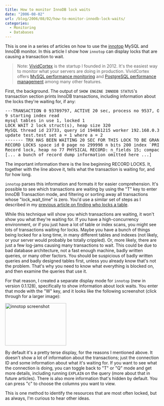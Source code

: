 ```yaml
---
title: How to monitor InnoDB lock waits
date: "2006-08-02"
url: /blog/2006/08/02/how-to-monitor-innodb-lock-waits/
categories:
  - Monitoring
  - Databases
---
```

This is one in a series of articles on how to use the [innotop][1] MySQL and InnoDB monitor. In this article I show how `innotop` can display locks that are causing a transaction to wait.

> Note: [VividCortex](https://vividcortex.com/) is the startup I founded in 2012. It's the easiest way to monitor what
> your servers are doing in production. VividCortex offers [MySQL performance
> monitoring](https://vividcortex.com/monitoring/mysql/) and [PostgreSQL
> performance management](https://vividcortex.com/monitoring/postgres/) among many
> other features.


First, the background. The output of `SHOW ENGINE INNODB STATUS`'s transaction section prints InnoDB transactions, including information about the locks they're waiting for, if any:

<pre>---TRANSACTION 0 93789797, ACTIVE 20 sec, process no 9537, OS thread id 38900535
9 starting index read
mysql tables in use 1, locked 1
LOCK WAIT 2 lock struct(s), heap size 320
MySQL thread id 23733, query id 194861215 worker 192.168.0.31 xaprb Updating
update test.test set a = 1 where a = 2
------- TRX HAS BEEN WAITING 20 SEC FOR THIS LOCK TO BE GRANTED:
RECORD LOCKS space id 0 page no 299998 n bits 200 index `PRIMARY` of table `test/test` trx id 0 93789797 lock_mode X locks rec but not gap waiting
Record lock, heap no 77 PHYSICAL RECORD: n_fields 15; compact format; info bits 0
[... a bunch of record dump information omitted here ...]</pre>

The important information there is the line beginning RECORD LOCKS. It, together with the line above it, tells what the transaction is waiting for, and for how long.

`innotop` parses this information and formats it for easier comprehension. It's possible to see which transactions are waiting by using the "T" key to enter InnoDB Transaction mode, and filtering or sorting away all transactions whose "lock\_wait\_time" is zero. You'd use a similar set of steps as I described in my [previous article on finding who locks a table][2].

While this technique will show you which transactions are waiting, it won't show you what they're waiting for. If you have a high-concurrency environment, or if you just have a lot of table or index scans, you might see lots of transactions waiting for locks. Maybe you have a bunch of things being locked for a long time, in many different tables and indexes (not likely, or your server would probably be totally crippled). Or, more likely, there are just a few log-jams causing many transactions to wait. This could be due to bad database architecture, not a fast enough machine, badly written queries, or many other factors. You should be suspicious of badly written queries and badly designed tables first, unless you already know that's not the problem. That's why you need to know what everything is blocked on, and then examine the queries that use it.

For that reason, I created a separate display mode for `innotop` (new in version 0.1.128), specifically to show information about lock waits. You enter that mode with the "W" key, and it looks like the following screenshot (click through for a larger image):

[<img src="/innotop/thumb-innotop-lock-wait-mode.png" alt="innotop screenshot" width="200" height="139" />][3]

By default it's a pretty terse display, for the reasons I mentioned above. It doesn't show a lot of information about the transactions; just the connection ID and some information about what it's waiting for. If you want to see what the connection is doing, you can toggle back to "T" or "Q" mode and get more details, including running `EXPLAIN` on the query (more about that in future articles). There is also more information that's hidden by default. You can press "c" to choose the columns you want to view.

This is one method to identify the resources that are most often locked, but as always, I'm curious to hear other ideas.

 [1]: http://www.xaprb.com/innotop/
 [2]: /blog/2006/07/31/how-to-analyze-innodb-mysql-locks/
 [3]: http://www.xaprb.com/innotop/innotop-lock-wait-mode.png
